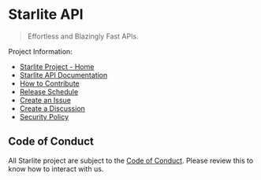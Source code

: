 # Starlite API

> Effortless and Blazingly Fast APIs.

Project Information:
* [Starlite Project - Home][home]
* [Starlite API Documentation][docs]
* [How to Contribute][contrib]
* [Release Schedule][releases]
* [Create an Issue][issue]
* [Create a Discussion][discussion]
* [Security Policy][security]

## Code of Conduct

All Starlite project are subject to the [Code of Conduct][conduct]. Please review this to know how to interact with us.


[home]: https://github.com/starlite-api/starlite
[docs]: https://starlite-api.github.io/starlite/latest/
[contrib]: https://starlite-api.github.io/starlite/latest/contribution-guide.html
[releases]: https://starlite-api.github.io/starlite/latest/starlite-releases.html
[conduct]: https://github.com/starlite-api/.github/blob/main/CODE_OF_CONDUCT.md
[orgstruct]: https://starlite-api.github.io/starlite/latest/organization.html
[issue]: https://github.com/starlite-api/starlite/issues/new/choose
[discussion]: https://github.com/starlite-api/starlite/discussions/new/choose
[security]: https://github.com/starlite-api/.github/blob/main/SECURITY.md
